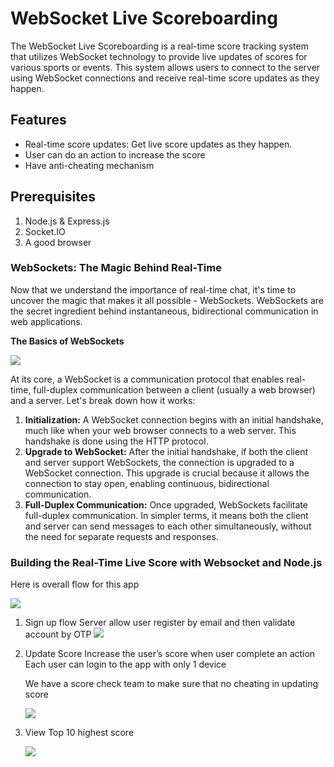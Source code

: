 # WebSocket Live Scoreboarding

The WebSocket Live Scoreboarding is a real-time score tracking system that utilizes WebSocket technology to provide live updates of scores for various sports or events. This system allows users to connect to the server using WebSocket connections and receive real-time score updates as they happen.

## Features

- Real-time score updates: Get live score updates as they happen.
- User can do an action to increase the score
- Have anti-cheating mechanism

## Prerequisites

1. Node.js & Express.js
2. Socket.IO
3. A good browser

### **WebSockets: The Magic Behind Real-Time**

Now that we understand the importance of real-time chat, it's time to uncover the magic that makes it all possible - WebSockets. WebSockets are the secret ingredient behind instantaneous, bidirectional communication in web applications.

**The Basics of WebSockets**

![](https://cdn.hashnode.com/res/hashnode/image/upload/v1694974006030/dfc60083-2e96-4343-9302-6ebf93eb3128.png)

At its core, a WebSocket is a communication protocol that enables real-time, full-duplex communication between a client (usually a web browser) and a server. Let's break down how it works:

1. **Initialization:** A WebSocket connection begins with an initial handshake, much like when your web browser connects to a web server. This handshake is done using the HTTP protocol.
2. **Upgrade to WebSocket:** After the initial handshake, if both the client and server support WebSockets, the connection is upgraded to a WebSocket connection. This upgrade is crucial because it allows the connection to stay open, enabling continuous, bidirectional communication.
3. **Full-Duplex Communication:** Once upgraded, WebSockets facilitate full-duplex communication. In simpler terms, it means both the client and server can send messages to each other simultaneously, without the need for separate requests and responses.

### **Building the Real-Time Live Score with Websocket and Node.js**

Here is overall flow for this app

![](https://tscout.s3.ap-southeast-1.amazonaws.com/thanh/Overall+flow.png)

1. Sign up flow
   Server allow user register by email and then validate account by OTP
   ![](https://tscout.s3.ap-southeast-1.amazonaws.com/thanh/signup-flow.png)

2. Update Score
   Increase the user’s score when user complete an action
   Each user can login to the app with only 1 device

   We have a score check team to make sure that no cheating in updating score

   ![](https://tscout.s3.ap-southeast-1.amazonaws.com/thanh/update-score.png)

3. View Top 10 highest score

   ![](https://tscout.s3.ap-southeast-1.amazonaws.com/thanh/view-score.png)
